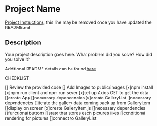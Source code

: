 # Project Name

[Project Instructions](./INSTRUCTIONS.md), this line may be removed once you have updated the README.md

## Description

Your project description goes here. What problem did you solve? How did you solve it?

Additional README details can be found [here](https://github.com/PrimeAcademy/readme-template/blob/master/README.md).

CHECKLIST:

[] Review the provided code
[] Add Images to public/images
[x]npm install
[x]npm run client and npm run sever
[x]set up Axios GET to get the data
[]create App
    []necessary dependencies
[x]create GalleryList
    []necessary dependencies
    []iterate the gallery data coming back up from GalleryItem
    []display on screen
[x]create GalleryItem.js
    []necessary dependencies
    []functional buttons
        []state that stores each pictures likes
    []conditional rendering for pictures
    []connect to GalleryList



